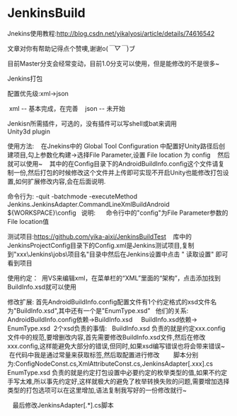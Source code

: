 # JenkinsBuild

Jnekins使用教程:http://blog.csdn.net/yikalyosi/article/details/74616542 

文章对你有帮助记得点个赞噢,谢谢o(*￣▽￣*)ブ

目前Master分支会经常变动，目前1.0分支可以使用，但是能修改的不是很多~

Jenkins打包
 
 配置优先级:xml->json
 
  xml -- 基本完成，在完善
  
  json -- 未开始
  
Jenkisn所需插件，可选的，没有插件可以写shell或bat来调用  	
   Unity3d plugin
   
使用方法:
    在Jnekins中的	Global Tool Configuration 中配置好Unity路径后创建项目,勾上参数化构建->选择File Parameter,设置	File location 为 config
    然后就可以使用~
    其中的在Config目录下的AndroidBuildInfo.config这个文件请复制一份,然后打包的时候修改这个文件并上传即可实现不开启Unity也能修改打包设置,如何扩展修改内容,会在后面说明.

命令行为:
   -quit -batchmode -executeMethod Jenkins.JenkinsAdapter.CommandLineXmlBuildAndroid ${WORKSPACE}\config
   说明:
      命令行中的"config"为File Parameter参数的File location值
      
      
      
 测试项目:https://github.com/yika-aixi/JenkinsBuildTest
    库中的JenkinsProjectConfig目录下的Config.xml是Jenkins测试项目,复制到"xxx\Jenkins\jobs\项目名"目录中然后在Jenkins设置中点击 "	
读取设置" 即可看到项目

使用约定：
  用VS来编辑xml，在菜单栏的“XML”里面的“架构”，点击添加找到BuildInfo.xsd就可以使用

修改扩展:
  首先AndroidBuildInfo.config配置文件有1个约定格式的xsd文件名为"BuildInfo.xsd",其中还有一个是"EnumType.xsd"
   他们的关系:
      AndroidBuildInfo.config依赖->BuildInfo.xsd
      BuildInfo.xsd依赖-> EnumType.xsd
  2个xsd负责的事情:
    BuildInfo.xsd 负责的就是约定xxx.config文件中的规范,要增删改内容,首先需要修改BuildInfo.xsd文件,然后在修改xxx.config,这样能避免大部分的错误,但同时,如果xsd编写错误也将会带来错误~
    在代码中我是通过常量来获取标签,然后取配置进行修改
        脚本分别为:ConfigNodeConst.cs,XmlAttributeConst.cs,JenkinsAdapter[.xxx].cs
    EnumType.xsd 负责的就是约定打包设置中必要约定的枚举类型的值,如果不约定手写太难,所以事先约定好,这样就极大的避免了枚举转换失败的问题,需要增加选择类型的打包选项可以在这里增加,语法复制我写好的一份修改就行~
    
    最后修改JenkinsAdapter[.*].cs脚本
